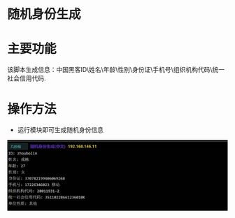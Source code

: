 # 随机身份生成

# 主要功能
该脚本生成信息：中国黑客ID\姓名\年龄\性别\身份证\手机号\组织机构代码\统一社会信用代码.

# 操作方法
+ 运行模块即可生成随机身份信息

![1625192449618-82559ec6-cc9d-4052-bc82-1a72e86513d8.webp](./img/V_VnaYHuT4QbLZ1z/1625192449618-82559ec6-cc9d-4052-bc82-1a72e86513d8-148280.webp)


